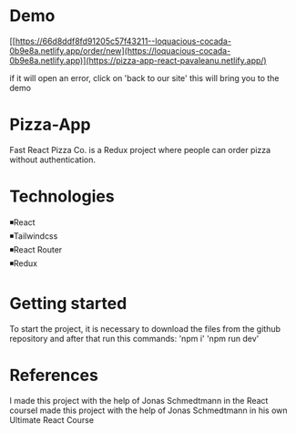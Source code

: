 # Demo
[[https://66d8ddf8fd91205c57f43211--loquacious-cocada-0b9e8a.netlify.app/order/new](https://loquacious-cocada-0b9e8a.netlify.app)](https://pizza-app-react-pavaleanu.netlify.app/)

if it will open an error, click on 'back to our site' this will bring you to the demo

# Pizza-App

Fast React Pizza Co. is a Redux project where people can order pizza without authentication.

# Technologies

◾React </br>
◾Tailwindcss </br>
◾React Router </br>
◾Redux 

# Getting started 

To start the project, it is necessary to download the files from the github repository and after that run this commands:
'npm i'
'npm run dev'

# References

I made this project with the help of Jonas Schmedtmann in the React courseI made this project with the help of Jonas Schmedtmann in his own Ultimate React Course
